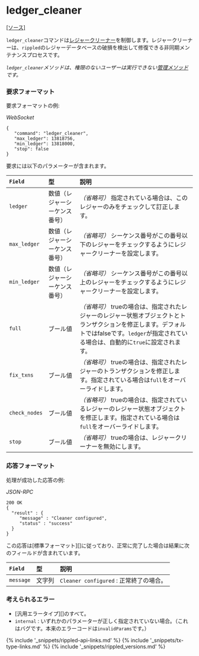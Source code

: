# ledger_cleaner
[[ソース]<br>](https://github.com/ripple/rippled/blob/df54b47cd0957a31837493cd69e4d9aade0b5055/src/ripple/rpc/handlers/LedgerCleaner.cpp "Source")

`ledger_cleaner`コマンドは[レジャークリーナー](https://github.com/ripple/rippled/blob/f313caaa73b0ac89e793195dcc2a5001786f916f/src/ripple/app/ledger/README.md#the-ledger-cleaner)を制御します。レジャークリーナーは、`rippled`のレジャーデータベースの破損を検出して修復できる非同期メンテナンスプロセスです。

_`ledger_cleaner`メソッドは、権限のないユーザーは実行できない[管理メソッド](admin-rippled-methods.html)です。_

### 要求フォーマット
要求フォーマットの例:

<!-- MULTICODE_BLOCK_START -->

*WebSocket*

```
{
   "command": "ledger_cleaner",
   "max_ledger": 13818756,
   "min_ledger": 13818000,
   "stop": false
}
```

<!-- MULTICODE_BLOCK_END -->

要求には以下のパラメーターが含まれます。

| `Field`       | 型                            | 説明                |
|:--------------|:--------------------------------|:---------------------------|
| `ledger`      | 数値（レジャーシーケンス番号） | _（省略可）_ 指定されている場合は、このレジャーのみをチェックして訂正します。 |
| `max_ledger`  | 数値（レジャーシーケンス番号） | _（省略可）_ シーケンス番号がこの番号以下のレジャーをチェックするようにレジャークリーナーを設定します。 |
| `min_ledger`  | 数値（レジャーシーケンス番号） | _（省略可）_ シーケンス番号がこの番号以上のレジャーをチェックするようにレジャークリーナーを設定します。 |
| `full`        | ブール値                         | _（省略可）_ trueの場合は、指定されたレジャーのレジャー状態オブジェクトとトランザクションを修正します。デフォルトではfalseです。`ledger`が指定されている場合は、自動的に`true`に設定されます。 |
| `fix_txns`    | ブール値                         | _（省略可）_ trueの場合は、指定されたレジャーのトランザクションを修正します。指定されている場合は`full`をオーバーライドします。 |
| `check_nodes` | ブール値                         | _（省略可）_ trueの場合は、指定されているレジャーのレジャー状態オブジェクトを修正します。指定されている場合は`full`をオーバーライドします。 |
| `stop`        | ブール値                         | _（省略可）_ trueの場合は、レジャークリーナーを無効にします。 |

### 応答フォーマット

処理が成功した応答の例:

<!-- MULTICODE_BLOCK_START -->

*JSON-RPC*

```
200 OK
{
  "result" : {
     "message" : "Cleaner configured",
     "status" : "success"
  }
}

```

<!-- MULTICODE_BLOCK_END -->

この応答は[標準フォーマット][]に従っており、正常に完了した場合は結果に次のフィールドが含まれています。

| `Field`   | 型   | 説明                      |
|:----------|:-------|:---------------------------------|
| `message` | 文字列 | `Cleaner configured` : 正常終了の場合。 |

### 考えられるエラー

* [汎用エラータイプ][]のすべて。
* `internal` : いずれかのパラメーターが正しく指定されていない場合。（これはバグです。本来のエラーコードは`invalidParams`です。）

<!--{# common link defs #}-->
{% include '_snippets/rippled-api-links.md' %}
{% include '_snippets/tx-type-links.md' %}
{% include '_snippets/rippled_versions.md' %}
